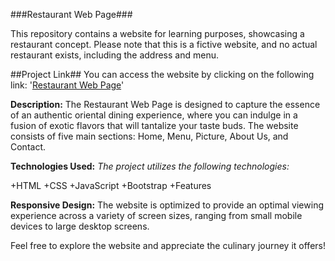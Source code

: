 ###Restaurant Web Page###

This repository contains a website for learning purposes, showcasing a restaurant concept. Please note that this is a fictive website, and no actual restaurant exists, including the address and menu.

##Project Link##
You can access the website by clicking on the following link: '[Restaurant Web Page](https://bilallamrani.github.io/restaurant-bootstrap/)'

**Description:**
The Restaurant Web Page is designed to capture the essence of an authentic oriental dining experience, where you can indulge in a fusion of exotic flavors that will tantalize your taste buds. The website consists of five main sections: Home, Menu, Picture, About Us, and Contact.

**Technologies Used:**
*The project utilizes the following technologies:*

+HTML
+CSS
+JavaScript
+Bootstrap
+Features

**Responsive Design:**
The website is optimized to provide an optimal viewing experience across a variety of screen sizes, ranging from small mobile devices to large desktop screens.

Feel free to explore the website and appreciate the culinary journey it offers!
